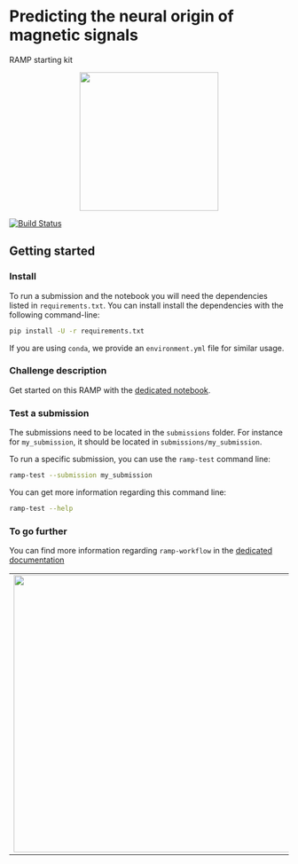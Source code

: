 # Predicting the neural origin of magnetic signals
RAMP starting kit 

<div style="text-align: center">
<img src="https://raw.githubusercontent.com/ramp-kits/meg/master/figs/meg_logo.png" width="250px" />
</div>

[![Build Status](https://travis-ci.org/ramp-kits/meg.svg?branch=master)](https://travis-ci.org/ramp-kits/meg)


## Getting started

### Install

To run a submission and the notebook you will need the dependencies listed
in `requirements.txt`. You can install install the dependencies with the
following command-line:

```bash
pip install -U -r requirements.txt
```

If you are using `conda`, we provide an `environment.yml` file for similar
usage.

### Challenge description

Get started on this RAMP with the
[dedicated notebook](meg_starting_kit.ipynb).

### Test a submission

The submissions need to be located in the `submissions` folder. For instance
for `my_submission`, it should be located in `submissions/my_submission`.

To run a specific submission, you can use the `ramp-test` command line:

```bash
ramp-test --submission my_submission
```

You can get more information regarding this command line:

```bash
ramp-test --help
```

### To go further

You can find more information regarding `ramp-workflow` in the
[dedicated documentation](https://paris-saclay-cds.github.io/ramp-docs/ramp-workflow/stable/using_kits.html)

<table class="equalDivide" cellpadding="0" cellspacing="0" width="100%" border="0">
    <tr>
        <td height="40%">
            <img src="https://raw.githubusercontent.com/ramp-kits/meg/master/figs/logo_cds.png" width="500px" ALIGN=”left”/> 
        </td>
        <td height="30%">
            <img src="https://raw.githubusercontent.com/ramp-kits/meg/master/figs/logo_inria.png" width="250px" ALIGN=”left”/> 
        </td>
        <td height="30%">
            <img src="https://raw.githubusercontent.com/ramp-kits/meg/master/figs/logo_aws.png" width="100px" ALIGN=”left”/> 
        </td>
    </tr>
</table>
